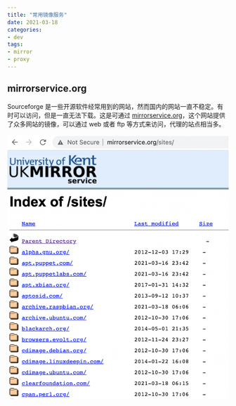 ```yaml
---
title: "常用镜像服务"
date: 2021-03-18
categories:
- dev
tags:
- mirror
- proxy
---
```


## mirrorservice.org

Sourceforge 是一些开源软件经常用到的网站，然而国内的网站一直不稳定。有时可以访问，但是一直无法下载。这是可通过 [mirrorservice.org](http://www.mirrorservice.org/sites/)，这个网站提供了众多网站的镜像，可以通过 web 或者 ftp 等方式来访问，代理的站点相当多。

![mirrorservice 镜像列表](./images/mirrorservice.png)
